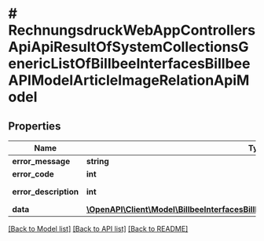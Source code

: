 # # RechnungsdruckWebAppControllersApiApiResultOfSystemCollectionsGenericListOfBillbeeInterfacesBillbeeAPIModelArticleImageRelationApiModel

## Properties

Name | Type | Description | Notes
------------ | ------------- | ------------- | -------------
**error_message** | **string** |  | [optional]
**error_code** | **int** |  | [optional]
**error_description** | **int** |  | [optional] [readonly]
**data** | [**\OpenAPI\Client\Model\BillbeeInterfacesBillbeeAPIModelArticleImageRelationApiModel[]**](BillbeeInterfacesBillbeeAPIModelArticleImageRelationApiModel.md) |  | [optional]

[[Back to Model list]](../../README.md#models) [[Back to API list]](../../README.md#endpoints) [[Back to README]](../../README.md)
